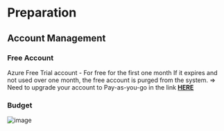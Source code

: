 # Preparation
## Account Management
### Free Account
Azure Free Trial account - For free for the first one month
If it expires and not used over one month, the free account is purged from the system.
=> Need to upgrade your account to Pay-as-you-go in the link [**HERE**](https://azure.microsoft.com/en-us/pricing/purchase-options/pay-as-you-go/)

### Budget
![image](https://user-images.githubusercontent.com/48580911/164958828-81a52116-04c3-45c2-9dfe-518414e282be.png)